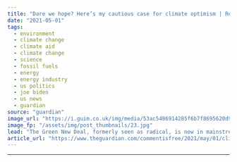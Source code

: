 ```yaml
---
title: "Dare we hope? Here’s my cautious case for climate optimism | Rebecca Solnit"
date: "2021-05-01"
tags: 
  - environment
  - climate change
  - climate aid
  - climate change
  - science
  - fossil fuels
  - energy
  - energy industry
  - us politics
  - joe biden
  - us news
  - guardian
source: "guardian"
image_url: "https://i.guim.co.uk/img/media/53ac5486914285f6b7f8695620d92394bac50ebc/0_371_3168_1902/master/3168.jpg?width=460&quality=85&auto=format&fit=max&s=6051c38d2e68e43c234c101fc2f8bdbd"
image_fp: "/assets/img/post_thumbnails/23.jpg"
lead: "The Green New Deal, formerly seen as radical, is now in mainstream debate. And renewable energy becomes more efficient every dayThat we are living in science fiction was brought home to me last week when I put down Kim Stanley Robinson’s superb clima..."
article_url: "https://www.theguardian.com/commentisfree/2021/may/01/climate-change-environment-hope-future-optimism-success"
---
```


---
